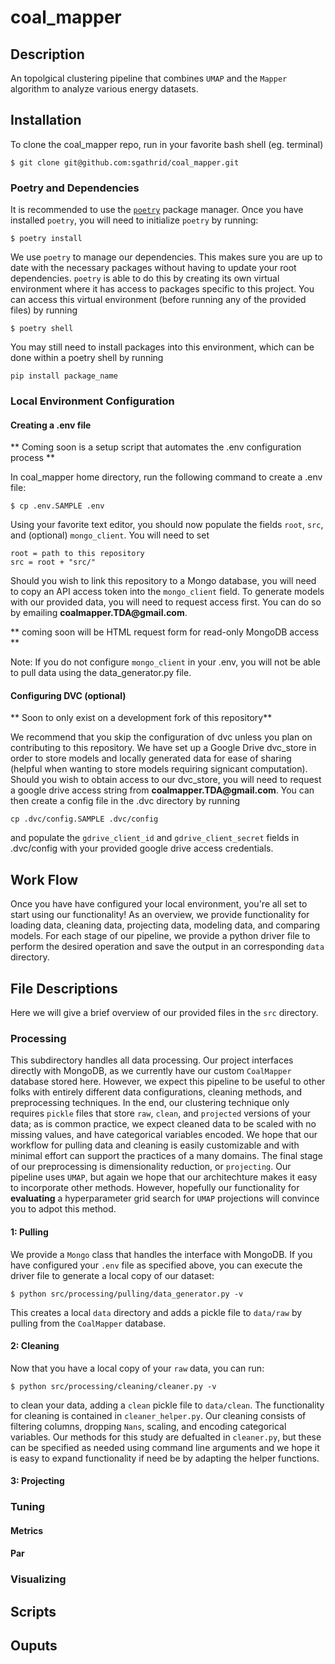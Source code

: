 # coal_mapper

## Description 
An topolgical clustering pipeline that combines `UMAP` and the `Mapper` algorithm to analyze various energy datasets. 



## Installation

To clone the coal_mapper repo, run in your favorite bash shell (eg. terminal)

```
$ git clone git@github.com:sgathrid/coal_mapper.git
```

### Poetry and Dependencies

It is recommended to use the [`poetry`](https://python-poetry.org) package
manager. Once you have installed `poetry`, you will need to initialize `poetry` by running:

```
$ poetry install
```

We use `poetry` to manage our dependencies. This makes sure you are up to date with the necessary packages without having to update your root dependencies.  `poetry` is able to do this by creating its own virtual environment where it has access to packages specific to this project. You can access this virtual environment (before running any of the provided files) by running 
```
$ poetry shell 
```  
You may still need to install packages into this environment, which can be done within a poetry shell by running 
```
pip install package_name
```
### Local Environment Configuration

#### Creating a .env file

** Coming soon is a setup script that automates the .env configuration process **

In coal_mapper home directory, run the following command to create a .env file:

```
$ cp .env.SAMPLE .env
```

 Using your favorite text editor, you should now populate the fields  `root`, `src`, and (optional) `mongo_client`. You will need to set

```
root = path to this repository 
src = root + "src/"
```

Should you wish to link this repository to a Mongo database, you will need to copy an API access token into the `mongo_client` field. To generate models with our provided data, you will need to request access first. You can do so by emailing __coalmapper.TDA@gmail.com__. 

** coming soon will be HTML request form for read-only MongoDB access **

Note: If you do not configure `mongo_client` in your .env, you will not be able to pull data using the data_generator.py file. 

####  Configuring DVC (optional) 

** Soon to only exist on a development fork of this repository** 

We recommend that you skip the configuration of dvc unless you plan on contributing to this repository. We have set up a Google Drive dvc_store in order to store models and locally generated data for ease of sharing (helpful when wanting to store models requiring signicant computation). Should you wish to obtain access to our dvc_store, you will need to request a google drive access string from __coalmapper.TDA@gmail.com__. You can then create a config file in the .dvc directory by running 
```
cp .dvc/config.SAMPLE .dvc/config
```
and populate the `gdrive_client_id` and `gdrive_client_secret` fields in .dvc/config with your provided google drive access credentials. 

## Work Flow 

Once you have have configured your local environment, you're all set to start using our functionality! As an overview, we provide functionality for loading data, cleaning data, projecting data, modeling data, and comparing models. For each stage of our pipeline, we provide a python driver file to perform the desired operation and save the output in an corresponding `data` directory. 

## File Descriptions 
Here we will give a brief overview of our provided files in the `src` directory. 

### Processing
This subdirectory handles all data processing. Our project interfaces directly with MongoDB, as we currently have our custom `CoalMapper` database stored here. However, we expect this pipeline to be useful to other folks with entirely different data configurations, cleaning methods, and preprocessing techniques. In the end, our clustering technique only requires `pickle` files that store `raw`, `clean`, and `projected` versions of your data; as is common practice, we expect cleaned data to be scaled with no missing values, and have categorical variables encoded. We hope that our workflow for pulling data and cleaning is easily customizable and with minimal effort can support the practices of a many domains. The final stage of our preprocessing is dimensionality reduction, or `projecting`. Our pipeline uses `UMAP`, but again we hope that our architechture makes it easy to incorporate other methods. However, hopefully our functionality for __evaluating__ a hyperparameter grid search for `UMAP` projections will convince you to adpot this method.


#### 1: Pulling 
We provide a `Mongo` class that handles the interface with MongoDB. If you have configured your `.env` file as specified above, you can execute the driver file to generate a local copy of our dataset:

```
$ python src/processing/pulling/data_generator.py -v
```  

This creates a local `data` directory and adds a pickle file to `data/raw` by pulling from the `CoalMapper` database.  

#### 2: Cleaning
Now that you have a local copy of your `raw` data, you can run:
```
$ python src/processing/cleaning/cleaner.py -v
``` 

to clean your data, adding a `clean` pickle file to `data/clean`. The functionality for cleaning is contained in `cleaner_helper.py`. Our cleaning consists of filtering columns, dropping `Nans`, scaling, and encoding categorical variables. Our methods for this study are defualted in `cleaner.py`, but these can be specified as needed using command line arguments and we hope it is easy to expand functionality if need be by adapting the helper functions.


#### 3: Projecting
 

### Tuning


#### Metrics
#### Par


### Visualizing



## Scripts 

## Ouputs


